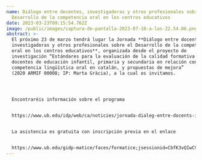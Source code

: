 ```yaml
---
name: Diálogo entre docentes, investigadoras y otros profesionales sobre el
  Desarrollo de la competencia oral en los centros educativos
date: 2023-03-23T09:15:54.762Z
image: /public/images/captura-de-pantalla-2023-07-18-a-las-22.54.06.png
abstract: >-
  El próximo 23 de marzo tendrá lugar la Jornada **Diálogo entre docentes,
  investigadoras y otros profesionales sobre el Desarrollo de la competencia
  oral en los centros educativos**, organizada desde el proyecto de
  investigación “Estándares para la evaluación de la calidad formativa de los
  docentes de educación infantil, primaria y secundaria en relación con la
  competencia lingüística oral en catalán, y propuestas de mejora”
  (2020 ARMIF 00008; IP: Marta Gràcia), a la cual os invitamos.




  Encontraréis información sobre el programa 


  https://www.ub.edu/idp/web/ca/noticies/jornada-dialeg-entre-docents-investigadores-i-altres-professionals-sobre-el


  La asistencia es gratuita con inscripción previa en el enlace 


  https://www.ub.edu/gidp-matice/faces/formatice;jsessionid=CbfK3vQIwC9F0GzTFTCpHgcpBt9m96RDMjhLtTdPnG6t168fZUR_!45960688?curs=56473
---
```

